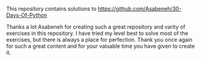 This repository contains solutions to https://github.com/Asabeneh/30-Days-Of-Python

Thanks a lot Asabeneh for creating such a great repository and varity of exercises in this repository. I have tried my level best to solve most of the exercises, but there is always a place for perfection. Thank you once again for such a great content and for your valuable time you have given to create it.
